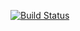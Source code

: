 [![Build Status](https://travis-ci.org/kencho51/kencho51.github.io.svg?branch=master)](https://travis-ci.org/kencho51/kencho51.github.io)